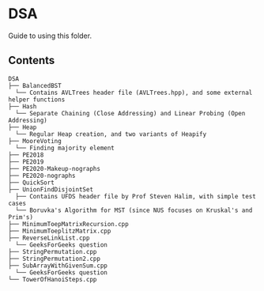 # DSA
Guide to using this folder.

## Contents
    DSA
    ├── BalancedBST
      └── Contains AVLTrees header file (AVLTrees.hpp), and some external helper functions
    ├── Hash
      └── Separate Chaining (Close Addressing) and Linear Probing (Open Addressing)
    ├── Heap
      └── Regular Heap creation, and two variants of Heapify
    ├── MooreVoting
      └── Finding majority element
    ├── PE2018
    ├── PE2019
    ├── PE2020-Makeup-nographs
    ├── PE2020-nographs
    ├── QuickSort
    ├── UnionFindDisjointSet
      ├── Contains UFDS header file by Prof Steven Halim, with simple test cases
      └── Boruvka's Algorithm for MST (since NUS focuses on Kruskal's and Prim's)
    ├── MinimumToepMatrixRecursion.cpp
    ├── MinimumToeplitzMatrix.cpp
    ├── ReverseLinkList.cpp
      └── GeeksForGeeks question
    ├── StringPermutation.cpp
    ├── StringPermutation2.cpp
    ├── SubArrayWithGivenSum.cpp
      └── GeeksForGeeks question
    └── TowerOfHanoiSteps.cpp